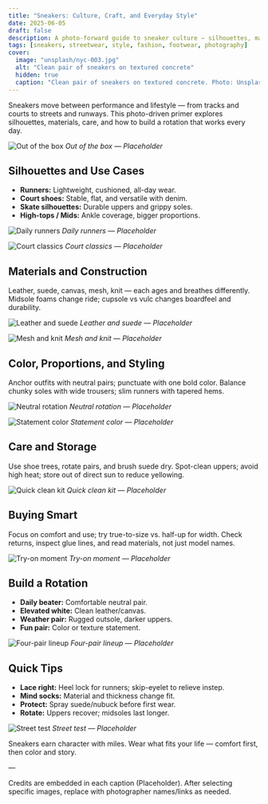 ```yaml
---
title: "Sneakers: Culture, Craft, and Everyday Style"
date: 2025-06-05
draft: false
description: A photo-forward guide to sneaker culture — silhouettes, materials, rotation building, care, and styling.
tags: [sneakers, streetwear, style, fashion, footwear, photography]
cover:
  image: "unsplash/nyc-003.jpg"
  alt: "Clean pair of sneakers on textured concrete"
  hidden: true
  caption: "Clean pair of sneakers on textured concrete. Photo: Unsplash"
---
```


Sneakers move between performance and lifestyle — from tracks and courts to streets and runways. This photo-driven primer explores silhouettes, materials, care, and how to build a rotation that works every day.

![Out of the box](unsplash/nyc-001.jpg)
_Out of the box — Placeholder_

## Silhouettes and Use Cases

- **Runners:** Lightweight, cushioned, all-day wear.
- **Court shoes:** Stable, flat, and versatile with denim.
- **Skate silhouettes:** Durable uppers and grippy soles.
- **High-tops / Mids:** Ankle coverage, bigger proportions.

![Daily runners](unsplash/nyc-002.jpg)
_Daily runners — Placeholder_

![Court classics](unsplash/nyc-003.jpg)
_Court classics — Placeholder_

## Materials and Construction

Leather, suede, canvas, mesh, knit — each ages and breathes differently. Midsole foams change ride; cupsole vs vulc changes boardfeel and durability.

![Leather and suede](unsplash/nyc-004.jpg)
_Leather and suede — Placeholder_

![Mesh and knit](unsplash/nyc-005.jpg)
_Mesh and knit — Placeholder_

## Color, Proportions, and Styling

Anchor outfits with neutral pairs; punctuate with one bold color. Balance chunky soles with wide trousers; slim runners with tapered hems.

![Neutral rotation](unsplash/nyc-006.jpg)
_Neutral rotation — Placeholder_

![Statement color](unsplash/nyc-007.jpg)
_Statement color — Placeholder_

## Care and Storage

Use shoe trees, rotate pairs, and brush suede dry. Spot-clean uppers; avoid high heat; store out of direct sun to reduce yellowing.

![Quick clean kit](unsplash/nyc-008.jpg)
_Quick clean kit — Placeholder_

## Buying Smart

Focus on comfort and use; try true-to-size vs. half-up for width. Check returns, inspect glue lines, and read materials, not just model names.

![Try-on moment](unsplash/nyc-009.jpg)
_Try-on moment — Placeholder_

## Build a Rotation

- **Daily beater:** Comfortable neutral pair.
- **Elevated white:** Clean leather/canvas.
- **Weather pair:** Rugged outsole, darker uppers.
- **Fun pair:** Color or texture statement.

![Four-pair lineup](unsplash/nyc-010.jpg)
_Four-pair lineup — Placeholder_

## Quick Tips

- **Lace right:** Heel lock for runners; skip-eyelet to relieve instep.
- **Mind socks:** Material and thickness change fit.
- **Protect:** Spray suede/nubuck before first wear.
- **Rotate:** Uppers recover; midsoles last longer.

![Street test](unsplash/nyc-011.jpg)
_Street test — Placeholder_

Sneakers earn character with miles. Wear what fits your life — comfort first, then color and story.

—

Credits are embedded in each caption (Placeholder). After selecting specific images, replace with photographer names/links as needed.

